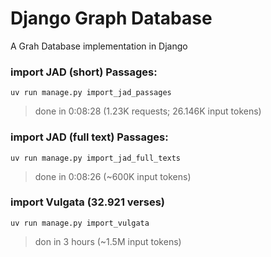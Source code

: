 # Django Graph Database

A Grah Database implementation in Django


### import JAD (short) Passages:
```shell
uv run manage.py import_jad_passages
```

> done in 0:08:28 (1.23K requests; 26.146K input tokens)

### import JAD (full text) Passages:
```shell
uv run manage.py import_jad_full_texts
```

> done in 0:08:26 (~600K input tokens)


### import Vulgata (32.921 verses)
```shell
uv run manage.py import_vulgata
```

> don in 3 hours (~1.5M input tokens)